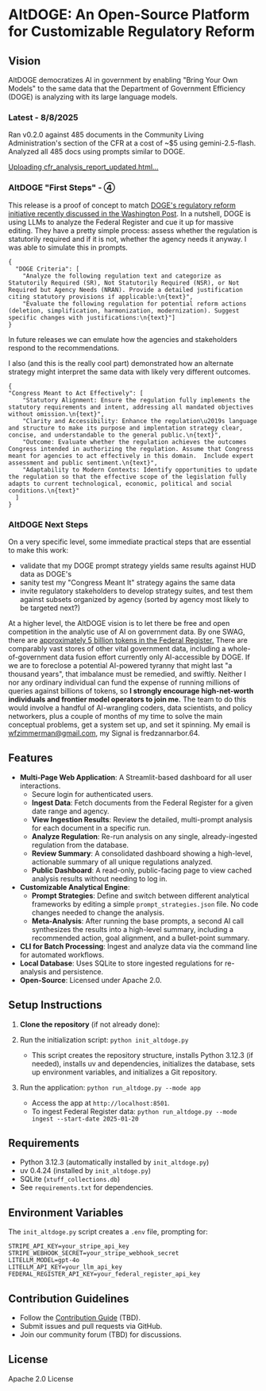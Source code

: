# AltDOGE: An Open-Source Platform for Customizable Regulatory Reform

## Vision
AltDOGE democratizes AI in government by enabling "Bring Your Own Models" to the same data that the Department of Government Efficiency (DOGE) is analyzing with its large language models.  

### Latest - 8/8/2025

Ran v0.2.0 against 485 documents in the Community Living Administration's section of the CFR at a cost of ~$5 using gemini-2.5-flash. Analyzed all 485 docs using prompts similar to DOGE.




[Uploading cfr_analysis_report_updated.html…]()

### AltDOGE "First Steps" - **④**

This release is a proof of concept to match [DOGE's regulatory reform initiative recently discussed in the Washington Post](https://wapo.st/45d5gqL).  In a nutshell, DOGE is using LLMs to analyze the Federal Register and cue it up for massive editing. They have a pretty simple process: assess whether the regulation is statutorily required and if it is not, whether the agency needs it anyway. I was able to simulate this in prompts.

```
{
  "DOGE Criteria": [
    "Analyze the following regulation text and categorize as Statutorily Required (SR), Not Statutorily Required (NSR), or Not Required but Agency Needs (NRAN). Provide a detailed justification citing statutory provisions if applicable:\n{text}",
    "Evaluate the following regulation for potential reform actions (deletion, simplification, harmonization, modernization). Suggest specific changes with justifications:\n{text}"]
}
```

In future releases we can emulate how the agencies and stakeholders respond to the recommendations.

I also (and this is the really cool part) demonstrated how an alternate strategy might interpret the same data with likely very different outcomes.

```
{
"Congress Meant to Act Effectively": [
    "Statutory Alignment: Ensure the regulation fully implements the statutory requirements and intent, addressing all mandated objectives without omission.\n{text}",
    "Clarity and Accessibility: Enhance the regulation\u2019s language and structure to make its purpose and implentation strategy clear, concise, and understandable to the general public.\n{text}",
    "Outcome: Evaluate whether the regulation achieves the outcomes Congress intended in authorizing the regulation. Assume that Congress meant for agencies to act effectively in this domain.  Include expert assessment and public sentiment.\n{text}",
    "Adaptability to Modern Contexts: Identify opportunities to update the regulation so that the effective scope of the legislation fully adapts to current technological, economic, political and social conditions.\n{text}"
  ]
}
```

### AltDOGE Next Steps

On a very specific level, some immediate practical steps that are essential to make this work:

- validate that my DOGE prompt strategy yields same results against HUD data as DOGE's
- sanity test my "Congress Meant It" strategy agains the same data
- invite regulatory stakeholders to develop strategy suites, and test them against subsets organized by agency (sorted by agency most likely to be targeted next?)

At a higher level, the AltDOGE vision is to let there be free and open competition in the analytic use of AI on government data.  By one SWAG, there are [approximately 5 billion tokens in the Federal Register.](https://grok.com/share/bGVnYWN5_d7fce4c0-f3bd-4739-bb78-6be6a3626bfe) There are comparably vast stores of other vital government data, including a whole-of-government data fusion effort currently only AI-accessible by DOGE. If we are to foreclose a potential AI-powered tyranny that might last "a thousand years", that imbalance must be remedied, and swiftly.    Neither I nor any ordinary individual can fund the expense of running millions of queries against billions of tokens, so **I strongly encourage high-net-worth individuals and frontier model operators to join me.**  The team to do this would involve a handful of AI-wrangling coders, data scientists, and policy networkers, plus a couple of months of my time to solve the main conceptual problems, get a system set up, and set it spinning. My email is wfzimmerman@gmail.com, my Signal is fredzannarbor.64.

## Features
- **Multi-Page Web Application**: A Streamlit-based dashboard for all user interactions.
  - Secure login for authenticated users.
  - **Ingest Data**: Fetch documents from the Federal Register for a given date range and agency.
  - **View Ingestion Results**: Review the detailed, multi-prompt analysis for each document in a specific run.
  - **Analyze Regulation**: Re-run analysis on any single, already-ingested regulation from the database.
  - **Review Summary**: A consolidated dashboard showing a high-level, actionable summary of all unique regulations analyzed.
  - **Public Dashboard**: A read-only, public-facing page to view cached analysis results without needing to log in.
- **Customizable Analytical Engine**:
  - **Prompt Strategies**: Define and switch between different analytical frameworks by editing a simple `prompt_strategies.json` file. No code changes needed to change the analysis.
  - **Meta-Analysis**: After running the base prompts, a second AI call synthesizes the results into a high-level summary, including a recommended action, goal alignment, and a bullet-point summary.
- **CLI for Batch Processing**: Ingest and analyze data via the command line for automated workflows.
- **Local Database**: Uses SQLite to store ingested regulations for re-analysis and persistence.
- **Open-Source**: Licensed under Apache 2.0.

## Setup Instructions
1.  **Clone the repository** (if not already done):
    
2. Run the initialization script: `python init_altdoge.py`
   - This script creates the repository structure, installs Python 3.12.3 (if needed), installs uv and dependencies, initializes the database, sets up environment variables, and initializes a Git repository.
3. Run the application: `python run_altdoge.py --mode app`
   - Access the app at `http://localhost:8501`.
   - To ingest Federal Register data: `python run_altdoge.py --mode ingest --start-date 2025-01-20`

## Requirements
- Python 3.12.3 (automatically installed by `init_altdoge.py`)
- uv 0.4.24 (installed by `init_altdoge.py`)
- SQLite (`xtuff_collections.db`)
- See `requirements.txt` for dependencies.

## Environment Variables
The `init_altdoge.py` script creates a `.env` file, prompting for:
```
STRIPE_API_KEY=your_stripe_api_key
STRIPE_WEBHOOK_SECRET=your_stripe_webhook_secret
LITELLM_MODEL=gpt-4o
LITELLM_API_KEY=your_llm_api_key
FEDERAL_REGISTER_API_KEY=your_federal_register_api_key
```

## Contribution Guidelines
- Follow the [Contribution Guide](CONTRIBUTING.md) (TBD).
- Submit issues and pull requests via GitHub.
- Join our community forum (TBD) for discussions.

## License
Apache 2.0 License
